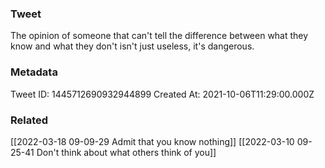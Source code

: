 ### Tweet
The opinion of someone that can't tell the difference between what they know and what they don't isn't just useless, it's dangerous.

### Metadata
Tweet ID: 1445712690932944899
Created At: 2021-10-06T11:29:00.000Z

### Related
[[2022-03-18 09-09-29 Admit that you know nothing]]
[[2022-03-10 09-25-41 Don't think about what others think of you]]


